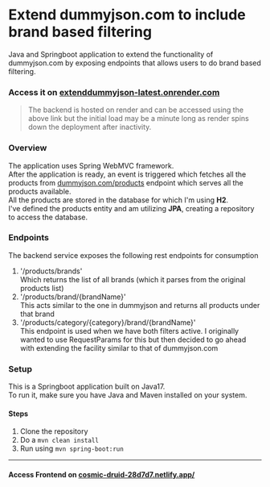 # Extend dummyjson.com to include brand based filtering
Java and Springboot application to extend the functionality of dummyjson.com by exposing endpoints that allows users to do brand based filtering.


### Access it on [extenddummyjson-latest.onrender.com](extenddummyjson-latest.onrender.com)
>The backend is hosted on render and can be accessed using the above link but the initial load may be a minute long as render spins down the deployment after inactivity.


### Overview

The application uses Spring WebMVC framework.   
After the application is ready, an event is triggered which fetches all the products from [dummyjson.com/products](dummyjson.com/products) endpoint which serves all the products available.  
All the products are stored in the database for which I'm using __H2__.  
I've defined the products entity and am utilizing __JPA__, creating a repository to access the database.

### Endpoints
The backend service exposes the following rest endpoints for consumption 
1. '/products/brands'  
   Which returns the list of all brands (which it parses from the original products list)
2. '/products/brand/{brandName}'  
   This acts similar to the one in dummyjson and returns all products under that brand
3. '/products/category/{category}/brand/{brandName}'  
   This endpoint is used when we have both filters active. I originally wanted to use RequestParams for this but then decided to go ahead with extending the facility similar to that of dummyjson.com
   
### Setup
This is a Springboot application built on Java17.  
To run it, make sure you have Java and Maven installed on your system.

#### Steps
1. Clone the repository
2. Do a `mvn clean install`
3. Run using `mvn spring-boot:run`

<hr />

#### Access Frontend on [cosmic-druid-28d7d7.netlify.app/](https://cosmic-druid-28d7d7.netlify.app/)
